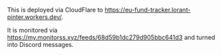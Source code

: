 This is deployed via CloudFlare to https://eu-fund-tracker.lorant-pinter.workers.dev/.

It is monitored via https://my.monitorss.xyz/feeds/68d59b1dc279d905bbc641d3 and turned into Discord messages.
